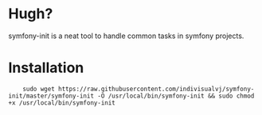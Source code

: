 # Hugh?
symfony-init is a neat tool to handle common tasks in symfony projects.

# Installation
```
    sudo wget https://raw.githubusercontent.com/indivisualvj/symfony-init/master/symfony-init -O /usr/local/bin/symfony-init && sudo chmod +x /usr/local/bin/symfony-init 
```
